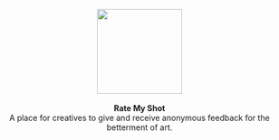 <p align="center">
<img width="150px" src="https://i.ibb.co/YPtk3TP/ratemyshot.png" />
<br/>
<br/>
<b>Rate My Shot</b>
<br/>
A place for creatives to give and receive anonymous feedback for the betterment of art.
</p>


